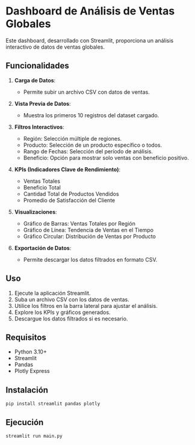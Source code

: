 # Dashboard de Análisis de Ventas Globales

Este dashboard, desarrollado con Streamlit, proporciona un análisis interactivo de datos de ventas globales.

## Funcionalidades

1. **Carga de Datos**: 
   - Permite subir un archivo CSV con datos de ventas.

2. **Vista Previa de Datos**:
   - Muestra los primeros 10 registros del dataset cargado.

3. **Filtros Interactivos**:
   - Región: Selección múltiple de regiones.
   - Producto: Selección de un producto específico o todos.
   - Rango de Fechas: Selección del período de análisis.
   - Beneficio: Opción para mostrar solo ventas con beneficio positivo.

4. **KPIs (Indicadores Clave de Rendimiento)**:
   - Ventas Totales
   - Beneficio Total
   - Cantidad Total de Productos Vendidos
   - Promedio de Satisfacción del Cliente

5. **Visualizaciones**:
   - Gráfico de Barras: Ventas Totales por Región
   - Gráfico de Línea: Tendencia de Ventas en el Tiempo
   - Gráfico Circular: Distribución de Ventas por Producto

6. **Exportación de Datos**:
   - Permite descargar los datos filtrados en formato CSV.

## Uso

1. Ejecute la aplicación Streamlit.
2. Suba un archivo CSV con los datos de ventas.
3. Utilice los filtros en la barra lateral para ajustar el análisis.
4. Explore los KPIs y gráficos generados.
5. Descargue los datos filtrados si es necesario.

## Requisitos

- Python 3.10+
- Streamlit
- Pandas
- Plotly Express

## Instalación

`pip install streamlit pandas plotly`

## Ejecución

`streamlit run main.py`